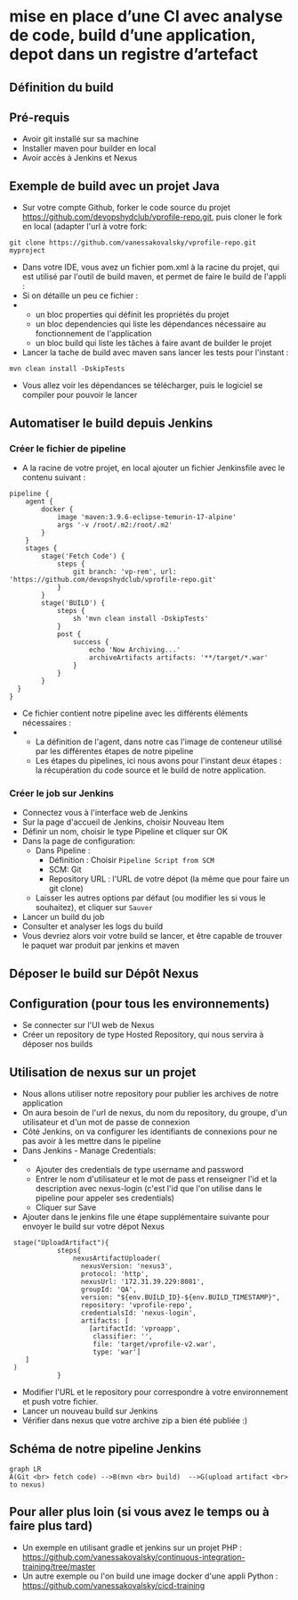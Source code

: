# mise en place d’une CI avec analyse de code, build d’une application, depot dans un registre d’artefact

## Définition du build

## Pré-requis

* Avoir git installé sur sa machine
* Installer maven pour builder en local
* Avoir accès à Jenkins et Nexus



## Exemple de build avec un projet Java

* Sur votre compte Github, forker le code source du projet https://github.com/devopshydclub/vprofile-repo.git, puis cloner le fork en local (adapter l'url à votre fork:
```
git clone https://github.com/vanessakovalsky/vprofile-repo.git myproject
```
* Dans votre IDE, vous avez un fichier pom.xml à la racine du projet, qui est utilisé par l'outil de build maven, et permet de faire le build de l'appli :
* Si on détaille un peu ce fichier :
* * un bloc properties qui définit les propriétés du projet
  * un bloc dependencies qui liste les dépendances nécessaire au fonctionnement de l'application
  * un bloc build qui liste les tâches à faire avant de builder le projet
* Lancer la tache de build avec maven sans lancer les tests pour l'instant :
```
mvn clean install -DskipTests
```
* Vous allez voir les dépendances se télécharger, puis le logiciel se compiler pour pouvoir le lancer

## Automatiser le build depuis Jenkins

### Créer le fichier de pipeline

* A la racine de votre projet, en local ajouter un fichier Jenkinsfile avec le contenu suivant :

```
pipeline {
    agent {
        docker {
            image 'maven:3.9.6-eclipse-temurin-17-alpine' 
            args '-v /root/.m2:/root/.m2' 
        }
    }
    stages {
        stage('Fetch Code') {
            steps {
                git branch: 'vp-rem', url: 'https://github.com/devopshydclub/vprofile-repo.git'
            }
        }
        stage('BUILD') {
            steps {
                sh 'mvn clean install -DskipTests'
            }
            post {
                success {
                    echo 'Now Archiving...'
                    archiveArtifacts artifacts: '**/target/*.war'
                }
            }
        }
  }
}
```
* Ce fichier contient notre pipeline avec les différents éléments nécessaires :
* * La définition de l'agent, dans notre cas l'image de conteneur utilisé par les différentes étapes de notre pipeline
  * Les étapes du pipelines, ici nous avons pour l'instant deux étapes : la récupération du code source et le build de notre application.

### Créer le job sur Jenkins

* Connectez vous à l'interface web de Jenkins
* Sur la page d'accueil de Jenkins, choisir Nouveau Item
* Définir un nom, choisir le type Pipeline et cliquer sur OK
* Dans la page de configuration:
    * Dans Pipeline : 
        * Définition : Choisir `Pipeline Script from SCM`
        * SCM: Git
        * Repository URL : l'URL de votre dépot (la même que pour faire un git clone)
    * Laisser les autres options par défaut (ou modifier les si vous le souhaitez), et cliquer sur `Sauver`
* Lancer un build du job
* Consulter et analyser les logs du build
* Vous devriez alors voir votre build se lancer, et être capable de trouver le paquet war produit par jenkins et maven

## Déposer le build sur Dépôt Nexus

## Configuration (pour tous les environnements)
* Se connecter sur l'UI web de Nexus
* Créer un repository de type Hosted Repository, qui nous servira à déposer nos builds

## Utilisation de nexus sur un projet 
* Nous allons utiliser notre repository pour publier les archives de notre application
* On aura besoin de l'url de nexus, du nom du repository, du groupe, d'un utilisateur et d'un mot de passe de connexion
* Côté Jenkins, on va configurer les identifiants de connexions pour ne pas avoir à les mettre dans le pipeline
* Dans Jenkins - Manage Credentials:
* * Ajouter des credentials de type username and password
  * Entrer le nom d'utilisateur et le mot de pass et renseigner l'id et la description avec nexus-login (c'est l'id que l'on utilise dans le pipeline pour appeler ses credentials)
  * Cliquer sur Save
* Ajouter dans le jenkins file une étape supplémentaire suivante pour envoyer le build sur votre dépot Nexus
```
 stage("UploadArtifact"){
            steps{
                nexusArtifactUploader(
                  nexusVersion: 'nexus3',
                  protocol: 'http',
                  nexusUrl: '172.31.39.229:8081',
                  groupId: 'QA',
                  version: "${env.BUILD_ID}-${env.BUILD_TIMESTAMP}",
                  repository: 'vprofile-repo',
                  credentialsId: 'nexus-login',
                  artifacts: [
                    [artifactId: 'vproapp',
                     classifier: '',
                     file: 'target/vprofile-v2.war',
                     type: 'war']
    ]
 )
            }
```
* Modifier l'URL et le repository pour correspondre à votre environnement et push votre fichier.
* Lancer un nouveau build sur Jenkins
* Vérifier dans nexus que votre archive zip a bien été publiée :)


## Schéma de notre pipeline Jenkins

```mermaid
graph LR
A(Git <br> fetch code) -->B(mvn <br> build)  -->G(upload artifact <br> to nexus)
```
   

## Pour aller plus loin (si vous avez le temps ou à faire plus tard)
* Un exemple en utilisant gradle et jenkins sur un projet PHP : https://github.com/vanessakovalsky/continuous-integration-training/tree/master 
* Un autre exemple ou l'on build une image docker d'une appli Python : https://github.com/vanessakovalsky/cicd-training 

